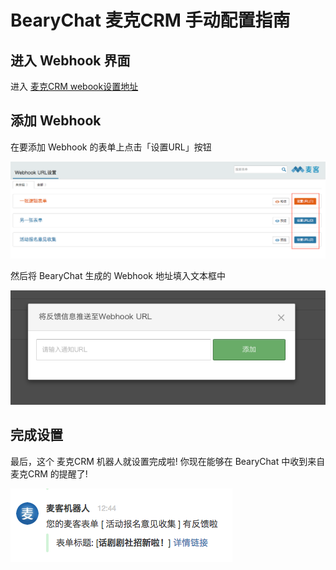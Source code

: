 # BearyChat 麦克CRM 手动配置指南

## 进入 Webhook 界面

进入 [麦克CRM webook设置地址](http://www.mikecrm.com/webhookSetting.php)

## 添加 Webhook

在要添加 Webhook 的表单上点击「设置URL」按钮

![](/images/tutorial/mikecrm_webhook_setting.png)

然后将 BearyChat 生成的 Webhook 地址填入文本框中

![](/images/tutorial/mikecrm_add_webhook.png)

## 完成设置

最后，这个 麦克CRM 机器人就设置完成啦! 你现在能够在 BearyChat 中收到来自 麦克CRM 的提醒了!

![](/images/tutorial/mikecrm_notify_sample.png)
